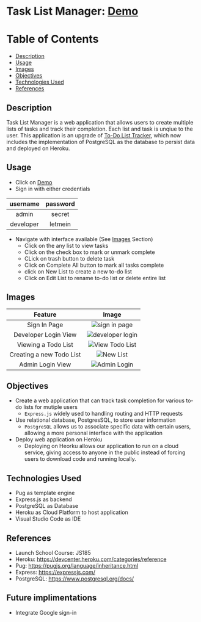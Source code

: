 # Task List Manager: [Demo](https://secure-harbor-05512.herokuapp.com/users/signin)

# Table of Contents
- [Description](#description)
- [Usage](#usage)
- [Images](#images)
- [Objectives](#objectives)
- [Technologies Used](#technologies-used)
- [References](#references)

## Description
Task List Manager is a web application that allows users to create multiple lists of tasks and track their completion. Each list and task is unqiue to the user. This application is an upgrade of [To-Do List Tracker](https://github.com/VincentZ-42/LaunchSchool/tree/main/js175/todo), which now includes the implementation of PostgreSQL as the database to persist data and deployed on Heroku.  

## Usage
- Click on [Demo](https://secure-harbor-05512.herokuapp.com/users/signin)
- Sign in with either credentials

| username | password |
| :-: | :-: |
| admin | secret |
| developer | letmein |

- Navigate with interface available (See [Images](#images) Section)
	- Click on the any list to view tasks
	- Click on the check box to mark or unmark complete
	- CLick on trash button to delete task
	- Click on Complete All button to mark all tasks complete
	- click on New List to create a new to-do list
	- Click on Edit List to rename to-do list or delete entire list

## Images

| Feature | Image |
| :-: | :--: |
| Sign In Page | ![sign in page](https://user-images.githubusercontent.com/49771001/182644376-e3dfb875-ef4e-4ceb-9af4-ffe6202457d4.png) |
| Developer Login View | ![developer login](https://user-images.githubusercontent.com/49771001/182644408-a586817b-41ab-4e72-9021-4cb7d29bafb3.png) |
| Viewing a Todo List | ![View Todo List](https://user-images.githubusercontent.com/49771001/182644442-cfcf385b-37cc-4ab8-aa57-36b0bef84ff1.png) |
| Creating a new Todo List | ![New List](https://user-images.githubusercontent.com/49771001/182644435-18da4b7f-d0ef-4c44-86fb-5c63999ae57c.png) |
| Admin Login View | ![Admin Login](https://user-images.githubusercontent.com/49771001/182644396-d87f3119-396e-41d0-bd89-238881a66c56.png) |


## Objectives
- Create a web application that can track task completion for various to-do lists for mutiple users
	- `Express.js` widely used to handling routing and HTTP requests
- Use relational database, PostgresSQL, to store user information
	- `PostgreSQL` allows us to associate specific data with certain users, allowing a more personal interface with the application  
- Deploy web application on Heroku
	- Deploying on Heorku allows our application to run on a cloud service, giving access to anyone in the public instead of forcing users to download code and running locally.

## Technologies Used
- Pug as template engine
- Express.js as backend
- PostgreSQL as Database
- Heroku as Cloud Platform to host application
- Visual Studio Code as IDE

## References
- Launch School Course: JS185
- Heroku: https://devcenter.heroku.com/categories/reference
- Pug: https://pugjs.org/language/inheritance.html
- Express: https://expressjs.com/
- PostgreSQL: https://www.postgresql.org/docs/

## Future implimentations
- Integrate Google sign-in
